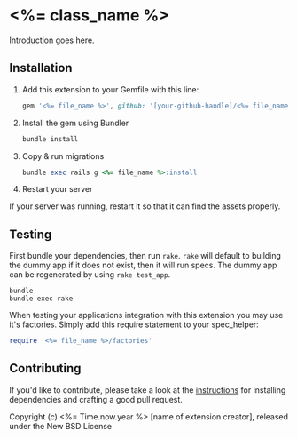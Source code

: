 # <%= class_name %>

Introduction goes here.

## Installation

1. Add this extension to your Gemfile with this line:

    ```ruby
    gem '<%= file_name %>', github: '[your-github-handle]/<%= file_name %>'
    ```

2. Install the gem using Bundler

    ```ruby
    bundle install
    ```

3. Copy & run migrations

    ```ruby
    bundle exec rails g <%= file_name %>:install
    ```

4. Restart your server

  If your server was running, restart it so that it can find the assets properly.

## Testing

First bundle your dependencies, then run `rake`. `rake` will default to building the dummy app if it does not exist, then it will run specs. The dummy app can be regenerated by using `rake test_app`.

```shell
bundle
bundle exec rake
```

When testing your applications integration with this extension you may use it's factories.
Simply add this require statement to your spec_helper:

```ruby
require '<%= file_name %>/factories'
```

## Contributing

If you'd like to contribute, please take a look at the
[instructions](CONTRIBUTING.md) for installing dependencies and crafting a good
pull request.

Copyright (c) <%= Time.now.year %> [name of extension creator], released under the New BSD License
